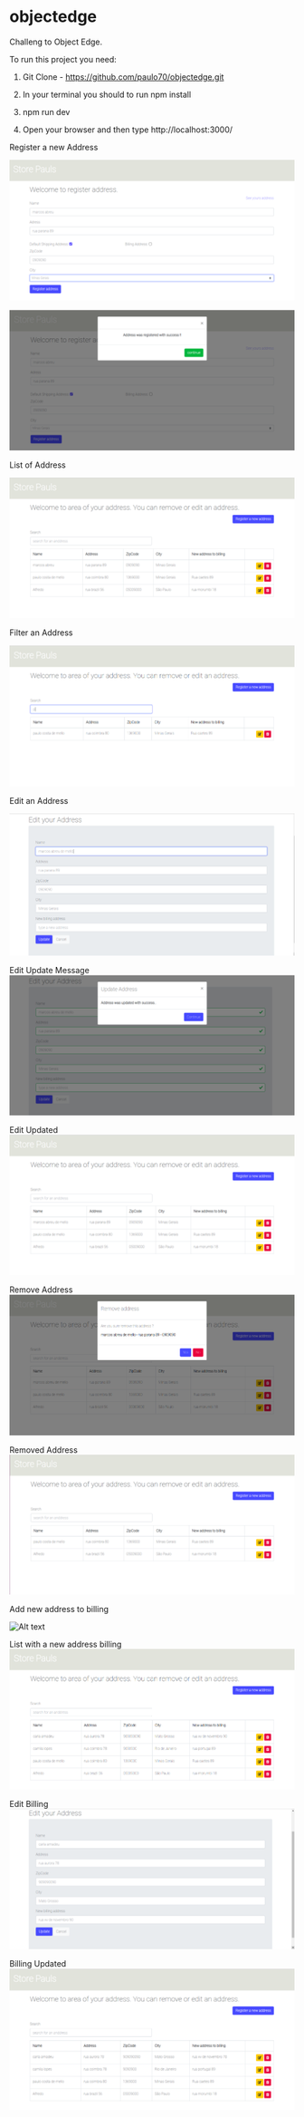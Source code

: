 # objectedge
Challeng to Object Edge.

To run this project you need:

1) Git Clone - https://github.com/paulo70/objectedge.git

2) In your terminal you should to run npm install

3) npm run dev

4) Open your browser and then type http://localhost:3000/


Register a new Address

![Alt text](/src/assets/register.png?raw=true "Register screen")

![Alt text](/src/assets/sucess-register.png?raw=true "Register success screen")

List of Address

![Alt text](/src/assets/list-register.png?raw=true "List of address screen")

Filter an Address

![Alt text](/src/assets/filter.png?raw=true "Filter screen")

Edit an Address

![Alt text](/src/assets/edit.png?raw=true "Edit screen")

Edit Update Message
![Alt text](/src/assets/update-register.png?raw=true "Edit message screen")

Edit Updated
![Alt text](/src/assets/register-updated.png?raw=true "Edit updated")

Remove Address
![Alt text](/src/assets/remove-user.png?raw=true "Remove address screen")

Removed Address
![Alt text](/src/assets/user-removed.png?raw=true "Remove address screen")

Add new address to billing

![Alt text](/src/assets/news-billing.png.?raw=true "Billing screen")

List with a new address billing
![Alt text](/src/assets/list-billing.png?raw=true "List Billing screen")

Edit Billing
![Alt text](/src/assets/edit-billing.png?raw=true "Edit Billing screen")

Billing Updated
![Alt text](/src/assets/billing-update.png?raw=true "Edit Billing screen")









